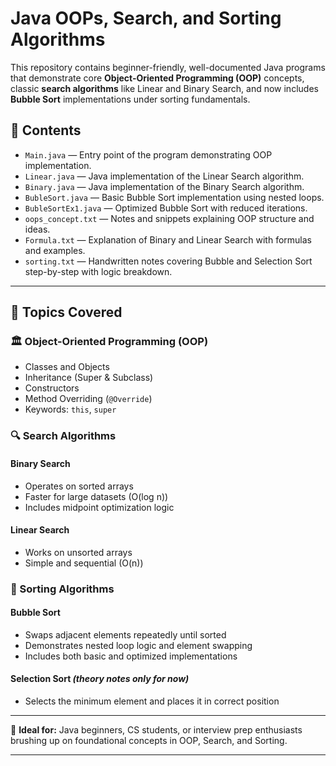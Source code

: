 # Java OOPs, Search, and Sorting Algorithms

This repository contains beginner-friendly, well-documented Java programs that demonstrate core **Object-Oriented Programming (OOP)** concepts, classic **search algorithms** like Linear and Binary Search, and now includes **Bubble Sort** implementations under sorting fundamentals.

## 📁 Contents

- `Main.java` — Entry point of the program demonstrating OOP implementation.
- `Linear.java` — Java implementation of the Linear Search algorithm.
- `Binary.java` — Java implementation of the Binary Search algorithm.
- `BubleSort.java` — Basic Bubble Sort implementation using nested loops.
- `BubleSortEx1.java` — Optimized Bubble Sort with reduced iterations.
- `oops_concept.txt` — Notes and snippets explaining OOP structure and ideas.
- `Formula.txt` — Explanation of Binary and Linear Search with formulas and examples.
- `sorting.txt` — Handwritten notes covering Bubble and Selection Sort step-by-step with logic breakdown.

---

## 🧠 Topics Covered

### 🏛 Object-Oriented Programming (OOP)
- Classes and Objects
- Inheritance (Super & Subclass)
- Constructors
- Method Overriding (`@Override`)
- Keywords: `this`, `super`

### 🔍 Search Algorithms

#### Binary Search
- Operates on sorted arrays
- Faster for large datasets (O(log n))
- Includes midpoint optimization logic

#### Linear Search
- Works on unsorted arrays
- Simple and sequential (O(n))

### 🔄 Sorting Algorithms

#### Bubble Sort
- Swaps adjacent elements repeatedly until sorted
- Demonstrates nested loop logic and element swapping
- Includes both basic and optimized implementations

#### Selection Sort *(theory notes only for now)*
- Selects the minimum element and places it in correct position

---

📌 **Ideal for:** Java beginners, CS students, or interview prep enthusiasts brushing up on foundational concepts in OOP, Search, and Sorting.

---
